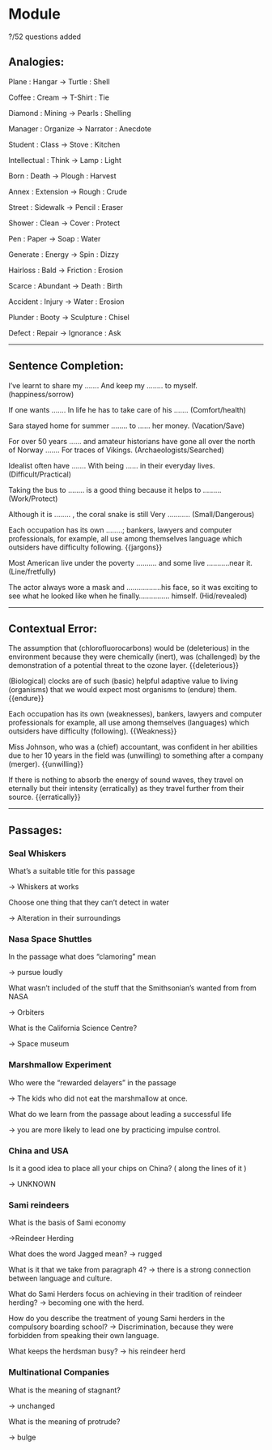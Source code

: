 # Module

?/52 questions added

## Analogies:

Plane : Hangar -> Turtle : Shell

Coffee : Cream -> T-Shirt : Tie

Diamond : Mining -> Pearls : Shelling

Manager : Organize -> Narrator : Anecdote

Student : Class -> Stove : Kitchen

Intellectual : Think -> Lamp : Light

Born : Death -> Plough : Harvest

Annex : Extension -> Rough : Crude

Street : Sidewalk -> Pencil : Eraser

Shower : Clean -> Cover : Protect

Pen : Paper -> Soap : Water

Generate : Energy -> Spin : Dizzy

Hairloss : Bald -> Friction : Erosion

Scarce : Abundant -> Death : Birth

Accident : Injury -> Water : Erosion

Plunder : Booty -> Sculpture : Chisel

Defect : Repair -> Ignorance : Ask

---

## Sentence Completion:

I’ve learnt to share my  ……. And keep my …….. to myself. (happiness/sorrow)

If one wants ……. In life he has to take care of his ……. (Comfort/health)

Sara stayed home for summer …….. to …… her money. (Vacation/Save)

For over 50 years …… and amateur historians have gone all over the north of Norway ……. For traces of Vikings.  (Archaeologists/Searched)

Idealist often have ……. With being …… in their everyday lives.  (Difficult/Practical)

Taking the bus to …….. is a good thing because it helps to ……… (Work/Protect)

Although it is …….. , the coral snake is still Very  ……….. (Small/Dangerous)

Each occupation has its own ........; bankers, lawyers and computer professionals, for example, all use among themselves language which outsiders have difficulty following. {{jargons}}

Most American live under the poverty ………. and some live ………..near it. (Line/fretfully)

The actor always wore a mask and ……………..his face, so it was exciting to see what he looked like when he finally…………… himself. (Hid/revealed)

---

## Contextual Error:

The assumption that (chlorofluorocarbons) would be (deleterious) in the environment because they were chemically (inert), was (challenged) by the demonstration of a potential threat to the ozone layer. {{deleterious}}

(Biological) clocks are of such (basic) helpful adaptive value to living (organisms) that we would expect most organisms to (endure) them. {{endure}}

Each occupation has its own (weaknesses), bankers, lawyers and computer professionals for example, all use among themselves (languages) which outsiders have difficulty (following). {{Weakness}}

Miss Johnson, who was a (chief) accountant, was confident in her abilities due to her 10 years in the field was (unwilling) to something after a company (merger). {{unwilling}}

If there is nothing to absorb the energy of sound waves, they travel on eternally but their intensity (erratically) as they travel further from their source. {{erratically}}

---

## Passages:

### Seal Whiskers

What’s a suitable title for this passage

-> Whiskers at works

Choose one thing that they can’t detect in water

-> Alteration in their surroundings

### Nasa Space Shuttles

In the passage what does “clamoring” mean

-> pursue loudly

What wasn’t included of the stuff that the Smithsonian’s wanted from from NASA 

-> Orbiters

What is the California Science Centre?

-> Space museum

### Marshmallow Experiment

Who were the “rewarded delayers” in the passage

-> The kids who did not eat the marshmallow at once.

What do we learn from the passage about leading a successful life 

-> you are more likely to lead one by practicing impulse control.

### China and USA

Is it a good idea to place all your chips on China? ( along the lines of it )

-> UNKNOWN

### Sami reindeers

What is the basis of Sami economy 

 ->Reindeer Herding

What does the word Jagged mean?
-> rugged

What is it that we take from paragraph 4?
-> there is a strong connection between language and culture.

What do Sami Herders focus on achieving in their tradition of reindeer herding?
-> becoming one with the herd.

How do you describe the treatment of young Sami herders in the compulsory boarding school?
-> Discrimination, because they were forbidden from speaking their own language.

What keeps the herdsman busy?
-> his reindeer herd

### Multinational Companies

What is the meaning of stagnant?

-> unchanged

What is the meaning of protrude?

-> bulge
